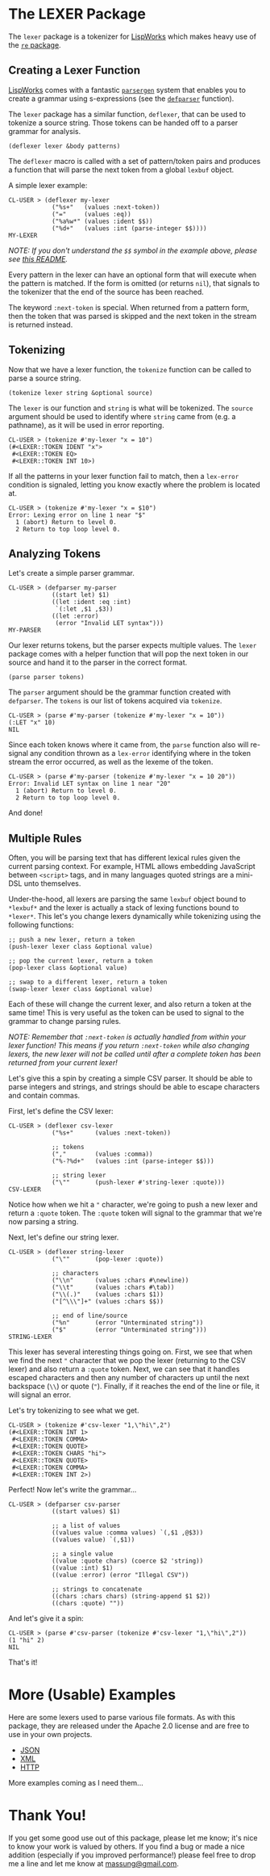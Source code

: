 # The LEXER Package

The `lexer` package is a tokenizer for [LispWorks](http://www.lispworks.com) which makes heavy use of the [`re` package](http://github.com/massung/re).

## Creating a Lexer Function

[LispWorks](http://www.lispworks.com) comes with a fantastic [`parsergen`](http://www.lispworks.com/documentation/lw50/LWRM/html/lwref-433.htm) system that enables you to create a grammar using s-expressions (see the [`defparser`](http://www.lispworks.com/documentation/lw60/LW/html/lw-301.htm#pgfId-886013) function).

The `lexer` package has a similar function, `deflexer`, that can be used to tokenize a source string. Those tokens can be handed off to a parser grammar for analysis.

	(deflexer lexer &body patterns)

The `deflexer` macro is called with a set of pattern/token pairs and produces a function that will parse the next token from a global `lexbuf` object.

A simple lexer example:

	CL-USER > (deflexer my-lexer
	            ("%s+"   (values :next-token))
	            ("="     (values :eq))
	            ("%a%w*" (values :ident $$))
	            ("%d+"   (values :int (parse-integer $$))))
	MY-LEXER

*NOTE: If you don't understand the `$$` symbol in the example above, please see [this README](http://github.com/massung/re/README.md).*

Every pattern in the lexer can have an optional form that will execute when the pattern is matched. If the form is omitted (or returns `nil`), that signals to the tokenizer that the end of the source has been reached.

The keyword `:next-token` is special. When returned from a pattern form, then the token that was parsed is skipped and the next token in the stream is returned instead.

## Tokenizing

Now that we have a lexer function, the `tokenize` function can be called to parse a source string.

	(tokenize lexer string &optional source)

The `lexer` is our function and `string` is what will be tokenized. The `source` argument should be used to identify where `string` came from (e.g. a pathname), as it will be used in error reporting.

	CL-USER > (tokenize #'my-lexer "x = 10")
	(#<LEXER::TOKEN IDENT "x">
	 #<LEXER::TOKEN EQ>
	 #<LEXER::TOKEN INT 10>)

If all the patterns in your lexer function fail to match, then a `lex-error` condition is signaled, letting you know exactly where the problem is located at.

	CL-USER > (tokenize #'my-lexer "x = $10")
	Error: Lexing error on line 1 near "$"
	  1 (abort) Return to level 0.
	  2 Return to top loop level 0.

## Analyzing Tokens

Let's create a simple parser grammar.

	CL-USER > (defparser my-parser
	            ((start let) $1)
                ((let :ident :eq :int)
                 `(:let ,$1 ,$3))
                ((let :error)
                 (error "Invalid LET syntax")))
	MY-PARSER

Our lexer returns tokens, but the parser expects multiple values. The `lexer` package comes with a helper function that will pop the next token in our source and hand it to the parser in the correct format.

	(parse parser tokens)

The `parser` argument should be the grammar function created with `defparser`. The `tokens` is our list of tokens acquired via `tokenize`.

	CL-USER > (parse #'my-parser (tokenize #'my-lexer "x = 10"))
	(:LET "x" 10)
	NIL

Since each token knows where it came from, the `parse` function also will re-signal any condition thrown as a `lex-error` identifying where in the token stream the error occurred, as well as the lexeme of the token.

	CL-USER > (parse #'my-parser (tokenize #'my-lexer "x = 10 20"))
	Error: Invalid LET syntax on line 1 near "20"
	  1 (abort) Return to level 0.
	  2 Return to top loop level 0.
  
And done!

## Multiple Rules

Often, you will be parsing text that has different lexical rules given the current parsing context. For example, HTML allows embedding JavaScript between `<script>` tags, and in many languages quoted strings are a mini-DSL unto themselves.

Under-the-hood, all lexers are parsing the same `lexbuf` object bound to `*lexbuf*` and the lexer is actually a stack of lexing functions bound to `*lexer*`. This let's you change lexers dynamically while tokenizing using the following functions:

	;; push a new lexer, return a token
	(push-lexer lexer class &optional value)
	
	;; pop the current lexer, return a token
	(pop-lexer class &optional value)

	;; swap to a different lexer, return a token
	(swap-lexer lexer class &optional value)
	
Each of these will change the current lexer, and also return a token at the same time! This is very useful as the token can be used to signal to the grammar to change parsing rules.

*NOTE: Remember that `:next-token` is actually handled from within your lexer function! This means if you return `:next-token` while also changing lexers, the new lexer will not be called until after a complete token has been returned from your current lexer!*

Let's give this a spin by creating a simple CSV parser. It should be able to parse integers and strings, and strings should be able to escape characters and contain commas.

First, let's define the CSV lexer:

	CL-USER > (deflexer csv-lexer
	            ("%s+"      (values :next-token))

	            ;; tokens
	            (","        (values :comma))
	            ("%-?%d+"   (values :int (parse-integer $$)))

	            ;; string lexer
	            ("\""       (push-lexer #'string-lexer :quote)))
	CSV-LEXER

Notice how when we hit a `"` character, we're going to push a new lexer and return a `:quote` token. The `:quote` token will signal to the grammar that we're now parsing a string.

Next, let's define our string lexer.

	CL-USER > (deflexer string-lexer
	            ("\""       (pop-lexer :quote))

	            ;; characters
	            ("\\n"      (values :chars #\newline))
	            ("\\t"      (values :chars #\tab))
	            ("\\(.)"    (values :chars $1))
	            ("[^\\\"]+" (values :chars $$))

	            ;; end of line/source
	            ("%n"       (error "Unterminated string"))
	            ("$"        (error "Unterminated string")))
	STRING-LEXER

This lexer has several interesting things going on. First, we see that when we find the next `"` character that we pop the lexer (returning to the CSV lexer) and also return a `:quote` token. Next, we can see that it handles escaped characters and then any number of characters up until the next backspace (`\\`) or quote (`"`). Finally, if it reaches the end of the line or file, it will signal an error.

Let's try tokenizing to see what we get.

	CL-USER > (tokenize #'csv-lexer "1,\"hi\",2")
	(#<LEXER::TOKEN INT 1>
	 #<LEXER::TOKEN COMMA>
	 #<LEXER::TOKEN QUOTE>
	 #<LEXER::TOKEN CHARS "hi">
	 #<LEXER::TOKEN QUOTE>
	 #<LEXER::TOKEN COMMA>
	 #<LEXER::TOKEN INT 2>)

Perfect! Now let's write the grammar...

	CL-USER > (defparser csv-parser
	            ((start values) $1)

	            ;; a list of values
	            ((values value :comma values) `(,$1 ,@$3))
	            ((values value) `(,$1))

	            ;; a single value
	            ((value :quote chars) (coerce $2 'string))
	            ((value :int) $1)
	            ((value :error) (error "Illegal CSV"))

	            ;; strings to concatenate
	            ((chars :chars chars) (string-append $1 $2))
	            ((chars :quote) ""))

And let's give it a spin:

	CL-USER > (parse #'csv-parser (tokenize #'csv-lexer "1,\"hi\",2"))
	(1 "hi" 2)
	NIL
	
That's it!

# More (Usable) Examples

Here are some lexers used to parse various file formats. As with this package, they are released under the Apache 2.0 license and are free to use in your own projects.

* [JSON](http://github.com/massung/json)
* [XML](http://github.com/massung/xml)
* [HTTP](http://github.com/massung/http)

More examples coming as I need them...

# Thank You!

If you get some good use out of this package, please let me know; it's nice to know your work is valued by others. If you find a bug or made a nice addition (especially if you improved performance!) please feel free to drop me a line and let me know at [massung@gmail.com](mailto:massung@gmail.com).